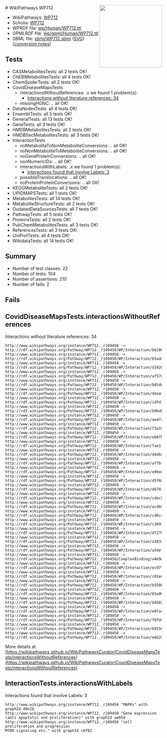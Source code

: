 <img style="float: right; width: 200px" src="../logo.png" />
# WikiPathways WP712

* WikiPathways: [WP712](https://identifiers.org/wikipathways:WP712)
* Scholia: [WP712](https://scholia.toolforge.org/wikipathways/WP712)
* WPRDF file: [wp/Human/WP712.ttl](../wp/Human/WP712.ttl)
* GPMLRDF file: [wp/gpml/Human/WP712.ttl](../wp/gpml/Human/WP712.ttl)
* SBML file: [sbml/WP712.sbml](../sbml/WP712.sbml) ([SVG](../sbml/WP712.svg)) ([conversion notes](../sbml/WP712.txt))

## Tests
* CASMetabolitesTests: all 2 tests OK!
* ChEBIMetabolitesTests: all 4 tests OK!
* ChemSpiderTests: all 2 tests OK!
* CovidDiseaseMapsTests
    * interactionsWithoutReferences: .x we found 1 problem(s):
        * [Interactions without literature references: 34](#9701cd23)
    * missingHGNC: .. all OK!
* DataNodesTests: all 4 tests OK!
* EnsemblTests: all 5 tests OK!
* GeneralTests: all 13 tests OK!
* GeneTests: all 3 tests OK!
* HMDBMetabolitesTests: all 2 tests OK!
* HMDBSecMetabolitesTests: all 3 tests OK!
* InteractionTests
    * noMetaboliteToNonMetaboliteConversions: .. all OK!
    * noNonMetaboliteToMetaboliteConversions: .. all OK!
    * noGeneProteinConversions: .. all OK!
    * nonNumericIDs: .. all OK!
    * interactionsWithLabels: .x we found 1 problem(s):
        * [Interactions found that involve Labels: 3](#630d267a)
    * possibleTranslocations: .. all OK!
    * noProteinProteinConversions: .. all OK!
* KEGGMetaboliteTests: all 2 tests OK!
* LIPIDMAPSTests: all 1 tests OK!
* MetabolitesTests: all 14 tests OK!
* MetaboliteStructureTests: all 2 tests OK!
* OudatedDataSourcesTests: all 7 tests OK!
* PathwayTests: all 5 tests OK!
* ProteinsTests: all 2 tests OK!
* PubChemMetabolitesTests: all 3 tests OK!
* ReferencesTests: all 3 tests OK!
* UniProtTests: all 4 tests OK!
* WikidataTests: all 14 tests OK!


## Summary

* Number of test classes: 22
* Number of tests: 104
* Number of assertions: 210
* Number of fails: 2

## Fails

<a name="9701cd23" />

## CovidDiseaseMapsTests.interactionsWithoutReferences

Interactions without literature references: 34
```
http://www.wikipathways.org/instance/WP712._r109450 -> http://rdf.wikipathways.org/Pathway/WP712._r109450/WP/Interaction/b628b
http://www.wikipathways.org/instance/WP712._r109450 -> http://rdf.wikipathways.org/Pathway/WP712._r109450/WP/Interaction/b5add
http://www.wikipathways.org/instance/WP712._r109450 -> http://rdf.wikipathways.org/Pathway/WP712._r109450/WP/Interaction/d3926
http://www.wikipathways.org/instance/WP712._r109450 -> http://rdf.wikipathways.org/Pathway/WP712._r109450/WP/Interaction/af57d
http://www.wikipathways.org/instance/WP712._r109450 -> http://rdf.wikipathways.org/Pathway/WP712._r109450/WP/Interaction/b85de
http://www.wikipathways.org/instance/WP712._r109450 -> http://rdf.wikipathways.org/Pathway/WP712._r109450/WP/Interaction/deeaf
http://www.wikipathways.org/instance/WP712._r109450 -> http://rdf.wikipathways.org/Pathway/WP712._r109450/WP/Interaction/idfd1b7f51
http://www.wikipathways.org/instance/WP712._r109450 -> http://rdf.wikipathways.org/Pathway/WP712._r109450/WP/Interaction/b9bd6
http://www.wikipathways.org/instance/WP712._r109450 -> http://rdf.wikipathways.org/Pathway/WP712._r109450/WP/Interaction/ae4fc
http://www.wikipathways.org/instance/WP712._r109450 -> http://rdf.wikipathways.org/Pathway/WP712._r109450/WP/Interaction/f3a15
http://www.wikipathways.org/instance/WP712._r109450 -> http://rdf.wikipathways.org/Pathway/WP712._r109450/WP/Interaction/eb8fb
http://www.wikipathways.org/instance/WP712._r109450 -> http://rdf.wikipathways.org/Pathway/WP712._r109450/WP/Interaction/fae1f
http://www.wikipathways.org/instance/WP712._r109450 -> http://rdf.wikipathways.org/Pathway/WP712._r109450/WP/Interaction/d4dba
http://www.wikipathways.org/instance/WP712._r109450 -> http://rdf.wikipathways.org/Pathway/WP712._r109450/WP/Interaction/af7bf
http://www.wikipathways.org/instance/WP712._r109450 -> http://rdf.wikipathways.org/Pathway/WP712._r109450/WP/Interaction/e06e4
http://www.wikipathways.org/instance/WP712._r109450 -> http://rdf.wikipathways.org/Pathway/WP712._r109450/WP/Interaction/d5f0a
http://www.wikipathways.org/instance/WP712._r109450 -> http://rdf.wikipathways.org/Pathway/WP712._r109450/WP/Interaction/d6787
http://www.wikipathways.org/instance/WP712._r109450 -> http://rdf.wikipathways.org/Pathway/WP712._r109450/WP/Interaction/cdec5
http://www.wikipathways.org/instance/WP712._r109450 -> http://rdf.wikipathways.org/Pathway/WP712._r109450/WP/Interaction/acdb9
http://www.wikipathways.org/instance/WP712._r109450 -> http://rdf.wikipathways.org/Pathway/WP712._r109450/WP/Interaction/cd6ca
http://www.wikipathways.org/instance/WP712._r109450 -> http://rdf.wikipathways.org/Pathway/WP712._r109450/WP/Interaction/c3093
http://www.wikipathways.org/instance/WP712._r109450 -> http://rdf.wikipathways.org/Pathway/WP712._r109450/WP/Interaction/df279
http://www.wikipathways.org/instance/WP712._r109450 -> http://rdf.wikipathways.org/Pathway/WP712._r109450/WP/Interaction/a3032
http://www.wikipathways.org/instance/WP712._r109450 -> http://rdf.wikipathways.org/Pathway/WP712._r109450/WP/Interaction/a5def
http://www.wikipathways.org/instance/WP712._r109450 -> http://rdf.wikipathways.org/Pathway/WP712._r109450/ComplexBinding/a4e9d
http://www.wikipathways.org/instance/WP712._r109450 -> http://rdf.wikipathways.org/Pathway/WP712._r109450/WP/Interaction/ec97f
http://www.wikipathways.org/instance/WP712._r109450 -> http://rdf.wikipathways.org/Pathway/WP712._r109450/WP/Interaction/c01ec
http://www.wikipathways.org/instance/WP712._r109450 -> http://rdf.wikipathways.org/Pathway/WP712._r109450/WP/Interaction/b5580
http://www.wikipathways.org/instance/WP712._r109450 -> http://rdf.wikipathways.org/Pathway/WP712._r109450/WP/Interaction/b5a99
http://www.wikipathways.org/instance/WP712._r109450 -> http://rdf.wikipathways.org/Pathway/WP712._r109450/WP/Interaction/bd582
http://www.wikipathways.org/instance/WP712._r109450 -> http://rdf.wikipathways.org/Pathway/WP712._r109450/WP/Interaction/e0fa4
http://www.wikipathways.org/instance/WP712._r109450 -> http://rdf.wikipathways.org/Pathway/WP712._r109450/WP/Interaction/f07dc
http://www.wikipathways.org/instance/WP712._r109450 -> http://rdf.wikipathways.org/Pathway/WP712._r109450/WP/Interaction/b9150
http://www.wikipathways.org/instance/WP712._r109450 -> http://rdf.wikipathways.org/Pathway/WP712._r109450/WP/Interaction/e6b25
```

More details at [https://wikipathways.github.io/WikiPathwaysCurator/CovidDiseaseMapsTests/interactionsWithoutReferences](https://wikipathways.github.io/WikiPathwaysCurator/CovidDiseaseMapsTests/interactionsWithoutReferences)

<a name="630d267a" />

## InteractionTests.interactionsWithLabels

Interactions found that involve Labels: 3
```
http://www.wikipathways.org/instance/WP712._r109450 "MAPKs" with graphId d0e2b
http://www.wikipathways.org/instance/WP712._r109450 "Gene expression
(anti apoptotic and proliferation)" with graphId ae05d
http://www.wikipathways.org/instance/WP712._r109450 "cell proliferation and progression
MTOR signaling etc." with graphId c8f82
```

